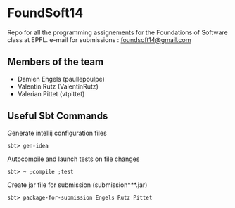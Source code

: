 FoundSoft14
===========

Repo for all the programming assignements for the Foundations of Software class
at EPFL.
e-mail for submissions : foundsoft14@gmail.com

Members of the team
-------------------
- Damien Engels (paullepoulpe)
- Valentin Rutz (ValentinRutz)
- Valerian Pittet (vtpittet)

Useful Sbt Commands
-------------------

Generate intellij configuration files
```shell
sbt> gen-idea
```

Autocompile and launch tests on file changes
```shell
sbt> ~ ;compile ;test
```

Create jar file for submission (submission\*\*\*.jar)
```shell
sbt> package-for-submission Engels Rutz Pittet
```


